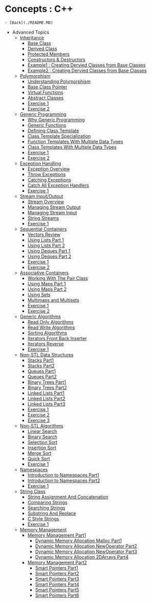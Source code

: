 # Concepts : C++

```
- [Back](./README.MD)
```
- Advanced Topics 
  + [Inheritance]()
    - [Base Class](./C++_Inheritance_CreatingBaseClass.md)
    - [Derived Class](./C++_Inheritance_CreatingDerivedClass.md)
    - [Protected Members](./C++_Inheritance_ProtectedMember_inBaseClass.md)
    - [Constructors & Destructors](./C++_Inheritance_ConstructorDestructor_DerivedClass.md)
    - [Example1 : Creating Dervied Classes from Base Classes](./C++_Inheritance_Example1_DerviedClassCreation.md)
    - [Example2 : Creating Dervied Classes from Base Classes](./C++_Inheritance_Example2_DerviedClassCreation.md)
  + [Polymorphism]()
    - [Understanding Polymorphism](./C++_Polymorphism_Understanding_Polymorphism.MD)
    - [Base Class Pointer](./C++_Polymorphism_BaseClass_Poiner.MD)
    - [Virtual Functions](./C++_Polymorphism_VirtualFunctions.MD)
    - [Abstract Classes](./C++_Polymorphism_AbstractClasses.MD)
    - [Exercise 1](./C++_Polymorphism_Exercise1.MD)
    - [Exercise 2](./C++_Polymorphism_Exercise2.MD)    
  + [Generic Programming]()
    - [Why Generic Programming](./C++_GenericProgramming_Why.MD)
    - [Generic Functions](./C++_GenericProgramming_GenericFunctions.MD)
    - [Defining Class Template](./C++_GenericProgramming_DefnClassTemplate.MD)
    - [Class Template Specialization](./C++_GenericProgramming_ClassTemplateSpecialization.MD)
    - [Function Templates With Multiple Data Types](./C++_GenericProgramming_FunctionTemplates.MD)    
    - [Class Templates With Multiple Data Types](./C++_GenericProgramming_ClassTemplates.MD)
    - [Exercise 1](./C++_GenericProgramming_Exercise1.MD)
    - [Exercise 2](./C++_GenericProgramming_Exercise2.MD)        
  + [Exception Handling]()
    - [Exception Overview](./C++_ExceptionHandling_ExceptionOveriew.MD)
    - [Throw Exceptions](./C++_ExceptionHandling_ThrowExceptions.MD)
    - [Catching Exceptions](./C++_ExceptionHandling_CatchingExceptions.MD)
    - [Catch All Exception Handlers](./C++_ExceptionHandling_CatchAllExceptionHandlers.MD)
    - [Exercise 1](./C++_ExceptionHandling_Exercise1.MD)    
  + [Stream Input/Output]()
    - [Stream Overview](./C++_StreamInOut_Overview.MD)
    - [Managing Stream Output](./C++_StreamInOut_ManagingStreamOutput.MD)
    - [Managing Stream Input](./C++_StreamInOut_ManagingStreamInput.MD)
    - [String Streams](./C++_StreamInOut_StringStreams.MD)
    - [Exercise 1](./C++_StreamInOut_Exercise1.MD) 
  + [Sequential Containers]()
    - [Vectors Review](./C++_SequentialContainers_VectorsReview.MD)
    - [Using Lists Part 1](./C++_SequentialContainers_UsingList1.MD)
    - [Using Lists Part 2](./C++_SequentialContainers_UsingList2.MD)
    - [Using Deques Part 1](./C++_SequentialContainers_UsingDeques1.MD)
    - [Using Deques Part 2](./C++_SequentialContainers_UsingDeques2.MD)
    - [Exercise 1](./C++_SequentialContainers_Exercise1.MD)   
    - [Exercise 2](./C++_SequentialContainers_Exercise2.MD)    
  + [Associative Containers]()
    - [Working With The Pair Class](./C++_AssociativeContainers_WorkingWithPairClass.MD)
    - [Using Maps Part 1](./C++_AssociativeContainers_UsingMaps1.MD)
    - [Using Maps Part 2](./C++_AssociativeContainers_UsingMaps2.MD)
    - [Using Sets](./C++_AssociativeContainers_UsingSets.MD)
    - [Multimaps and Multisets](./C++_AssociativeContainers_MultimapsMultisets.MD)
    - [Exercise 1](./C++_AssociativeContainers_Exercise1.MD)    
    - [Exercise 2](./C++_AssociativeContainers_Exercise2.MD) 
  + [Generic Algorithms]()
    - [Read Only Algorithms](./C++_GenericAlogorithms_ReadOnly.MD)
    - [Read Write Algorithms](./C++_GenericAlogorithms_ReadWrite.MD)
    - [Sorting Algorithms](./C++_GenericAlogorithms_Sorting.MD)
    - [Iterators Front Back Inserter](./C++_GenericAlogorithms_IteratorsFront.MD)
    - [Iterators Reverse](./C++_GenericAlogorithms_IteratorsReverse.MD)    
    - [Exercise 1](./C++_GenericAlogorithms_Exercise1.MD)
  + [Non-STL Data Structures]()
    - [Stacks Part1](./C++_NonSTLDataStructures_Stacks1.MD)
    - [Stacks Part2](./C++_NonSTLDataStructures_Stacks2.MD)
    - [Queues Part1](./C++_NonSTLDataStructures_Queues1.MD)
    - [Queues Part2](./C++_NonSTLDataStructures_Queues2.MD)
    - [Binary Trees Part1](./C++_NonSTLDataStructures_BinaryTrees1.MD)        
    - [Binary Trees Part2](./C++_NonSTLDataStructures_BinaryTrees2.MD)
    - [Linked Lists Part1](./C++_NonSTLDataStructures_LinkedLists1.MD)
    - [Linked Lists Part2](./C++_NonSTLDataStructures_LinkedLists2.MD)
    - [Linked Lists Part3](./C++_NonSTLDataStructures_LinkedLists3.MD)
    - [Exercise 1](./C++_NonSTLDataStructures_Exercise1.MD)   
    - [Exercise 2](./C++_NonSTLDataStructures_Exercise2.MD)
    - [Exercise 3](./C++_NonSTLDataStructures_Exercise3.MD)     
  + [Non-STL Algorithms]()
    - [Linear Search](./C++_NonSTLAlgorithms_LinearSearch.MD)
    - [Binary Search](./C++_NonSTLAlgorithms_BinarySearch.MD)
    - [Selection Sort](./C++_NonSTLAlgorithms_SelectionSort.MD)
    - [Insertion Sort](./C++_NonSTLAlgorithms_InsertionSort.MD)
    - [Merge Sort](./C++_NonSTLAlgorithms_MergeSort.MD)  
    - [Quick Sort](./C++_NonSTLAlgorithms_QuickSort.MD)
    - [Exercise 1](./C++_NonSTLAlgorithms_Exercise1.MD)
  + [Namespaces]()
    - [Introduction to Namespaces Part1](./C++_Namespaces1.MD)
    - [Introduction to Namespaces Part2](./C++_Namespaces2.MD)
    - [Exercise 1](./C++_Namespaces_Exercise1.MD)
  + [String Class]()     
    - [String Assignment And Concatenation](./C++_StringClass_AssignmentConcatenation.MD)
    - [Comparing Strings](./C++_StringClass_Comparing.MD)
    - [Searching Strings](./C++_StringClass_Searching.MD)
    - [Substring And Replace](./C++_StringClass_SubstringReplace.MD)
    - [C Style Strings](./C++_StringClass_CStyle.MD)   
    - [Exercise 1](./C++_StringClass_Exercise1.MD)    
  + [Memory Management]()   
    - [Memory Management Part1]()
      - [Dynamic Memory Allocation Malloc Part1](./C++_Memmgmt1_Dynamic_Malloc_Part1.MD)
      + [Dynamic Memory Allocation NewOperator Part2](./C++_Memmgmt1_Dynamic_NewOperator_Part2.MD)
      + [Dynamic Memory Allocation NewOperator Part3](./C++_Memmgmt1_Dynamic_NewOperator_Part3.MD)
      + [Dynamic Memory Allocation 2DArrays Part4](./C++_Memmgmt1_Dynamic_2DArrays_Part4.MD)
    - [Memory Management Part2]()    
      + [Smart Pointers Part1](./C++_Memmgmt2_SmartPointers_Part1.MD)
      + [Smart Pointers Part2](./C++_Memmgmt2_SmartPointers_Part2.MD)
      + [Smart Pointers Part3](./C++_Memmgmt2_SmartPointers_Part3.MD)
      + [Smart Pointers Part4](./C++_Memmgmt2_SmartPointers_Part4.MD)
      + [Smart Pointers Part5](./C++_Memmgmt2_SmartPointers_Part5.MD)
      + [Smart Pointers Part6](./C++_Memmgmt2_SmartPointers_Part6.MD)

